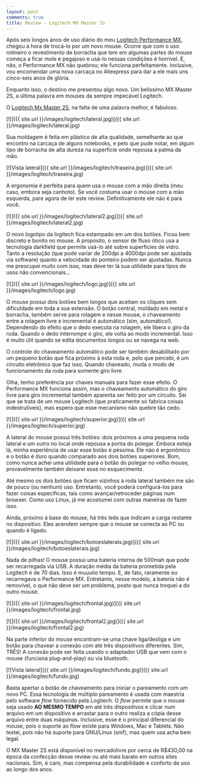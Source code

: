 ```yaml
---
layout: post
comments: true
title: Review - Logitech MX Master 2s
---
```


Após seis longos anos de uso diário do meu [Logitech Performance
MX](https://www.amazon.com/Logitech-Wireless-Performance-Mouse-Large/dp/B002HWRJBM),
chegou a hora de trocá-lo por um novo mouse. Ocorre que com o uso
rotineiro o revestimento de borracha que tem em algumas partes do
mouse começa a ficar mole e pegajoso e usá-lo nessas condições é
horrível. E, não, o Performance MX não quebrou; ele funciona
perfeitamente. Inclusive, vou encomendar uma nova carcaça no
Aliexpress para dar a ele mais uns cinco-seis anos de glória.

Enquanto isso, o destino me presentou algo novo. Um belíssimo MX
Master 2S, a última palavra em mouses da sempre impecável Logitech.
<!--break-->

O [Logitech Mx Master 2S](https://www.logitech.com/en-us/product/mx-master-2s-flow), na falta de uma palavra melhor, é fabuloso.

[![]({{ site.url }}/images/logitech/lateral.jpg)]({{ site.url }}/images/logitech/lateral.jpg)

Sua moldagem é feita em plástico de alta qualidade, semelhante ao que
encontro na carcaça de alguns notebooks, e pelo que pude notar, em
algum tipo de borracha de alta dureza na superficie onde repousa a
palma da mão.

[![Vista lateral]({{ site.url }}/images/logitech/traseira.jpg)]({{ site.url }}/images/logitech/traseira.jpg)

A ergonomia é perfeita para quem usa o mouse com a mão direita (meu
caso, embora seja canhoto). Se você costuma usar o mouse com a mão
esquerda, pare agora de ler este review. Definitivamente ele não é
para você.

[![]({{ site.url }}/images/logitech/lateral2.jpg)]({{ site.url }}/images/logitech/lateral2.jpg)

O novo logotipo da logitech fica estampado em um dos botões. Ficou bem
discreto e bonito no mouse. A propósito, o sensor de fluxo ótico usa a
tecnologia darkfield que permite usá-lo até sobre superfícies de
vidro. Tanto a resolução (que pode variar de 200dpi a 4000dpi pode ser
ajustada via software) quanto a velocidade do ponteiro podem ser
ajustadas. Nunca me preocupei muito com isso, mas deve ter lá sua
utilidade para tipos de usos não convencionais...

[![]({{ site.url }}/images/logitech/logo.jpg)]({{ site.url }}/images/logitech/logo.jpg)

O mouse possui dois botões bem longos que aceitam os cliques sem
dificuldade em toda a sua extensão. O botão central, moldado em metal
e borracha, também serve para rolagem e nesse mouse, o chaveamento
entre a rolagem livre e incremental é automático (sim,
automático!). Dependendo do efeito que o dedo executa na rolagem, ele
libera o giro da roda. Quando o dedo interrompe o giro, ele volta ao
modo incremental. Isso é muito útil quando se edita documentos longos
ou se navega na web.

O controle do chaveamento automático pode ser também desabilitado por
um pequeno botão que fica próximo à esta roda e, pelo que percebi, é
um circuito eletrônico que faz isso. Quando chaveado, muda o modo de
funcionamento da roda para somente giro livre.

Olha, tenho preferência por chaves manuais para fazer esse efeito. O
Performance MX funciona assim, mas o chaveamento automático do giro
livre para giro incremental também aparenta ser feito por um
circuito. Sei que se trata de um mouse Logitech (que praticamente só
fabrica coisas indestrutíveis), mas espero que esse mecanismo não
quebre tão cedo.

[![]({{ site.url }}/images/logitech/superior.jpg)]({{ site.url }}/images/logitech/superior.jpg)

A lateral do mouse possui três botões: dois próximos a uma pequena
roda lateral e um outro no local onde repousa a ponta do
polegar. Embora esteja lá, minha experiência de usar esse botão é
péssima. Ele não é ergonômico e o botão é duro quando comparado aos
dois botões superiores. Bom, como nunca achei uma utilidade para o
botão do polegar no velho mouse, provavelmente também deixarei esse no
esquecimento.

Até mesmo os dois botões que ficam vizinhos à roda lateral também me
são de pouco (ou nenhum) uso. Entretanto, você poderá configurá-los
para fazer coisas específicas, tais como avançar/retroceder páginas
num browser. Como uso Linux, já me acostumei com outras maneiras de
fazer isso.

Ainda, próximo à base do mouse, há três leds que indicam a carga
restante no dispositivo. Eles acendem sempre que o mouse se conecta ao
PC ou quando é ligado.

[![]({{ site.url }}/images/logitech/botoeslaterais.jpg)]({{ site.url }}/images/logitech/botoeslaterais.jpg)

Nada de pilhas! O mouse possui uma bateria interna de 500mah que pode
ser recarregada via USB. A duração média da bateria prometida pela
Logitech é de 70 dias. Isso é muuuito tempo. E, de fato, raramente eu
recarregava o Performance MX. Entretanto, nesse modelo, a bateria não
é removível, o que não deve ser um problema, posto que nunca troquei a
do outro mouse.

[![]({{ site.url }}/images/logitech/frontal.jpg)]({{ site.url }}/images/logitech/frontal.jpg)

[![]({{ site.url }}/images/logitech/frontal2.jpg)]({{ site.url }}/images/logitech/frontal2.jpg)

Na parte inferior do mouse encontram-se uma chave liga/desliga e um
botão para chavear a conexão com até três dispositivos
diferentes. Sim, TRÊS! A conexão pode ser feita usando o adaptador USB
que vem com o mouse (funciona plug-and-play) ou via bluetooth.

[![Vista lateral]({{ site.url }}/images/logitech/fundo.jpg)]({{ site.url }}/images/logitech/fundo.jpg)

Basta apertar o botão de chaveamento para iniciar o pareamento com um
novo PC. Essa tecnologia de múltiplo pareamento é usada com maestria
pelo software _flow_ fornecido pela Logitech. O _flow_ permite que o
mouse seja usado **AO MESMO TEMPO** em até três dispositivos e clicar
num arquivo em um dispositivo e arrastar para o outro realiza a cópia
desse arquivo entre duas máquinas. Inclusive, esse é o principal
diferencial do mouse, pois o suporte ao flow existe para Windows, Mac
e Tablets. Não testei, pois não há suporte para GNU/Linux (snif), mas
quem usa acha bem legal.

O MX Master 2S está disponível no mercadolivre por cerca de R$430,00
na época da confecção desse review ou até mais barato em outros sites
nacionais. Sim, é caro, mas compensa pela durabilidade e conforto de
uso ao longo dos anos.

